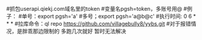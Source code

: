 #抓包userapi.qiekj.com域名里的token
#变量名pgsh=token，多账号用@ 
#例子：
#单号：export pgsh='a'
#多号；export pgsh='a@b@c'
#执行时间: 0 6 * * * 
#拉库命令：ql repo https://github.com/villagebully8/yybs.git
#对于报错情况，是胖乖那边限制的 多跑几次就好 暂时无法解决
